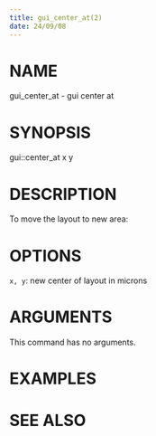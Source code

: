 ```yaml
---
title: gui_center_at(2)
date: 24/09/08
---
```


# NAME

gui_center_at - gui center at

# SYNOPSIS

gui::center_at 
    x y


# DESCRIPTION

To move the layout to new area:

# OPTIONS

`x, y`:  new center of layout in microns

# ARGUMENTS

This command has no arguments.

# EXAMPLES

# SEE ALSO
